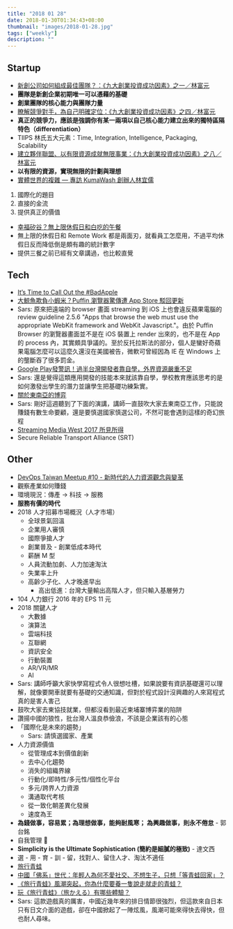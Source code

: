 ```yaml
---
title: "2018 01 28"
date: 2018-01-30T01:34:43+08:00
thumbnail: "images/2018-01-28.jpg"
tags: ["weekly"]
description: ""
---
```


## Startup

* [新創公司如何組成最佳團隊？：《九大創業投資成功因素》之一／林富元](https://tuna.to/9-investment-success-1-d1d71efe18c4)
 * **團隊是新創企業初期唯一可以憑藉的基礎**
 * **創業團隊的核心能力與團隊力量**
* [瞭解競爭對手，為自己明確定位：《九大創業投資成功因素》之四／林富元](https://tuna.to/9-investment-success-4-5ee5abed8362)
 * **真正的競爭力，應該是強調你有某一兩項以自己核心能力建立出來的獨特區隔特色（differentiation）**
 * TIIPS 林氏五大元素：Time, Integration, Intelligence, Packaging, Scalability
* [建立夥伴聯盟、以有限資源成就無限事業：《九大創業投資成功因素》之八／林富元](https://tuna.to/9-investment-success-8-3dbecaf4f53a)
 * **以有限的資源，實現無限的計劃與理想**
* [實體世界的複雜 — 專訪 KumaWash 創辦人林宜儒](https://daodu.tech/01-16-2018-the-complexity-of-offline-reality-interview-kumawash-founder)
 1. 國際化的題目
 2. 直接的金流
 3. 提供真正的價值
* [幸福矽谷？無上限休假日和白吃的午餐](https://sosreader.com/free-lunch/)
 * 無上限的休假日和 Remote Work 都是兩面刃，就看員工怎麼用，不過平均休假日反而降低倒是頗有趣的統計數字
 * 提供三餐之前已經有文章講過，也比較直覺

## Tech
* [It’s Time to Call Out the #BadApple](https://hackernoon.com/its-time-to-bringappletojustice-cf12ce860932)
* [大鯨魚欺負小蝦米？Puffin 瀏覽器驚傳遭 App Store 駁回更新](https://www.bnext.com.tw/article/47967/goliath-beats-david-app-store-reject-update-for-puffin-browser-by-cloudmosa)
 * Sars: 原來把遠端的 browser 畫面 streaming 到 iOS 上也會違反蘋果電腦的 review guideline 2.5.6 "Apps that browse the web must use the appropriate WebKit framework and WebKit Javascript."。由於 Puffin Browser 的瀏覽器畫面並不是在 iOS 裝置上 render 出來的，也不是在 App 的 process 內，其實頗具爭議的。至於反托拉斯法的部分，個人是蠻好奇蘋果電腦怎麼可以這麼久還沒在美國被告，微軟可曾經因為 IE 在 Windows 上的壟斷吞了很多罰金。
* [Google Play發警訊！過半台灣開發者靠自學，外界資源嚴重不足](https://www.bnext.com.tw/article/47928/google-play-app-developer)
 * Sars: 還是覺得這類應用開發的技能本來就該靠自學，學校教育應該思考的是如何激發出學生的潛力並讓學生把基礎功練紮實。
* [關於東南亞的博弈](https://www.ptt.cc/bbs/Soft_Job/M.1516782548.A.6D6.html)
 * Sars: 剛好這週聽到了下面的演講，講師一直鼓吹大家去東南亞工作，只能說賺錢有數生命要顧，還是要慎選國家慎選公司，不然可能會遇到這樣的奇幻旅程
* [Streaming Media West 2017 所見所得](https://medium.com/kkstream/streaming-media-west-2017-%E6%89%80%E8%A6%8B%E6%89%80%E5%BE%97-fa3fd1e5d002)
 * Secure Reliable Transport Alliance (SRT)

## Other

* [DevOps Taiwan Meetup #10 - 新時代的人力資源觀念與變革](https://devops.kktix.cc/events/meetup10-104)
 * 觀察產業如何賺錢
 * 環境現況：傳產 -> 科技 -> 服務
 * **服務有價的時代**
 * 2018 人才招募市場概況（人才市場）
     * 全球景氣回溫
     * 企業用人審慎
     * 國際爭搶人才
     * 創業普及 - 創業低成本時代
     * 薪酬 M 型
     * 人員流動加劇、人力加速淘汰
     * 失業率上升
     * 高齡少子化、人才晚進早出
         * 高出低進：台灣大量輸出高階人才，但只輸入基層勞力
 * 104 人力銀行 2016 年的 EPS 11 元
 * 2018 關鍵人才
     * 大數據
     * 演算法
     * 雲端科技
     * 互聯網
     * 資訊安全
     * 行動裝置
     * AR/VR/MR
     * AI
 * Sars: 講師呼籲大家快學寫程式令人很想吐槽，如果說要有資訊基礎還可以理解，就像要開車就要有基礎的交通知識，但對於程式設計沒興趣的人來寫程式真的是害人害己
 * 鼓吹大家去東協技就業，但都沒看到最近柬埔寨博弈業的陷阱
 * 讚揚中國的狼性，批台灣人溫良恭儉浪，不該是企業該有的心態
 * 「國際化是未來的趨勢」
     * Sars: 請慎選國家、產業
 * 人力資源價值
     * 從管理成本到價值創新
     * 去中心化趨勢
     * 消失的組織界線
     * 行動化/即時性/多元性/個性化平台
     * 多元/跨界人力資源
     * 溝通取代考核
     * 從一致化朝差異化發展
     * 速度為王
 * **為錢做事，容易累；為理想做事，能夠耐風寒； 為興趣做事，則永不倦怠** - 郭台銘
 * 自我管理 🤨
 * **Simplicity is the Ultimate Sophistication (簡約是細膩的極致)** - 達文西
 * 選 - 用 - 育 - 訓 - 留，找對人、留住人才、淘汰不適任
* [旅行青蛙](http://www.hit-point.co.jp/games/tabikaeru/)
 * [中國「佛系」世代：年輕人為何不愛社交、不想生子，只想「等青蛙回家」？](https://www.thenewslens.com/amparticle/88498)
 * [《旅行青蛙》風潮突起，你為什麼要養一隻說走就走的青蛙？](https://theinitium.com/roundtable/20180126-roundtable-culture-travel-frog/)
 * [玩《旅行青蛙》（旅かえる）有哪些體驗？](https://www.zhihu.com/question/68733553/answer/305463907)
 * Sars: 這款遊戲真的厲害，中國近幾年來的排日情節很強烈，但這款來自日本只有日文介面的遊戲，卻在中國掀起了一陣炫風，風潮可能來得快去得快，但也耐人尋味。
